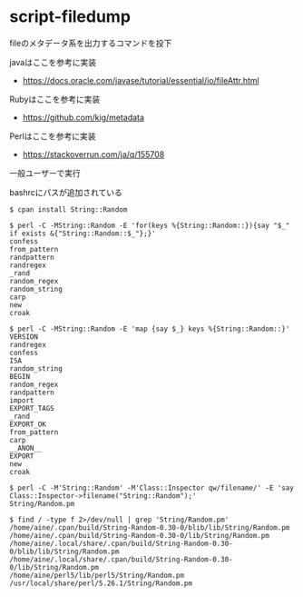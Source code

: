# script-filedump
fileのメタデータ系を出力するコマンドを投下

javaはここを参考に実装
- https://docs.oracle.com/javase/tutorial/essential/io/fileAttr.html

Rubyはここを参考に実装
- https://github.com/kig/metadata

Perlはここを参考に実装
- https://stackoverrun.com/ja/q/155708

一般ユーザーで実行

bashrcにパスが追加されている

```
$ cpan install String::Random

$ perl -C -MString::Random -E 'for(keys %{String::Random::}){say "$_" if exists &{"String::Random::$_"};}'
confess
from_pattern
randpattern
randregex
_rand
random_regex
random_string
carp
new
croak

$ perl -C -MString::Random -E 'map {say $_} keys %{String::Random::}'
VERSION
randregex
confess
ISA
random_string
BEGIN
random_regex
randpattern
import
EXPORT_TAGS
_rand
EXPORT_OK
from_pattern
carp
__ANON__
EXPORT
new
croak

$ perl -C -M'String::Random' -M'Class::Inspector qw/filename/' -E 'say Class::Inspector->filename("String::Random");'
String/Random.pm

$ find / -type f 2>/dev/null | grep 'String/Random.pm'
/home/aine/.cpan/build/String-Random-0.30-0/blib/lib/String/Random.pm
/home/aine/.cpan/build/String-Random-0.30-0/lib/String/Random.pm
/home/aine/.local/share/.cpan/build/String-Random-0.30-0/blib/lib/String/Random.pm
/home/aine/.local/share/.cpan/build/String-Random-0.30-0/lib/String/Random.pm
/home/aine/perl5/lib/perl5/String/Random.pm
/usr/local/share/perl/5.26.1/String/Random.pm


```
